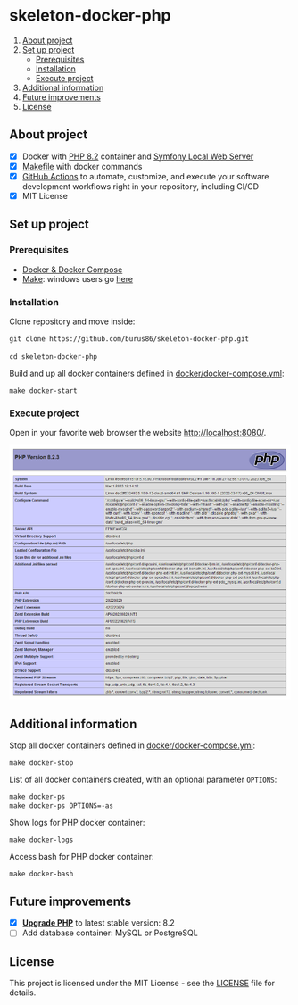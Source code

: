 # skeleton-docker-php

1. [About project](#about-project)
1. [Set up project](#set-up-project)
    * [Prerequisites](#prerequisites)
    * [Installation](#installation)
    * [Execute project](#execute-project)
1. [Additional information](#additional-information)
1. [Future improvements](#future-improvements)
1. [License](#license)

## About project
- [x] Docker with [PHP 8.2](https://www.php.net/supported-versions.php) container and [Symfony Local Web Server](https://symfony.com/doc/current/setup/symfony_server.html)
- [x] [Makefile](https://www.gnu.org/software/make/manual/make.html#Introduction) with docker commands
- [x] [GitHub Actions](https://github.com/features/actions) to automate, customize, and execute your software development workflows right in your repository, including CI/CD
- [x] MIT License

## Set up project

### Prerequisites
- [Docker & Docker Compose](https://docs.docker.com/compose/install/)
- [Make](https://www.gnu.org/software/make/): windows users go [here](http://gnuwin32.sourceforge.net/packages/make.htm)

### Installation

Clone repository and move inside:

    git clone https://github.com/burus86/skeleton-docker-php.git

    cd skeleton-docker-php

Build and up all docker containers defined in [docker/docker-compose.yml](docker/docker-compose.yml):

    make docker-start

### Execute project

Open in your favorite web browser the website [http://localhost:8080/](http://localhost:8080/).

![Captura](public/images/phpinfo.png)

## Additional information

Stop all docker containers defined in [docker/docker-compose.yml](docker/docker-compose.yml):

    make docker-stop

List of all docker containers created, with an optional parameter `OPTIONS`:

    make docker-ps
    make docker-ps OPTIONS=-as

Show logs for PHP docker container:

    make docker-logs

Access bash for PHP docker container:

    make docker-bash

## Future improvements

- [x] **[Upgrade PHP](https://www.php.net/supported-versions.php)** to latest stable version: 8.2
- [ ] Add database container: MySQL or PostgreSQL

## License
This project is licensed under the MIT License - see the [LICENSE](LICENSE) file for details.
